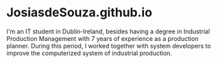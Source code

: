 # JosiasdeSouza.github.io
I'm an IT student in Dublin-Ireland, besides having a degree in Industrial Production Management with 7 years of experience as a production planner. During this period, I worked together with system developers to improve the computerized system of industrial production.

